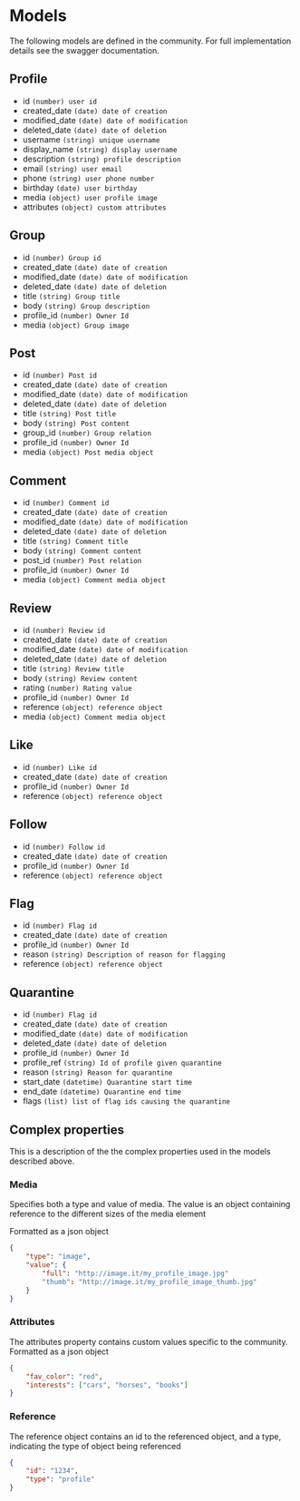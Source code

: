 # Models

The following models are defined in the community. For full implementation details see the swagger documentation.

## Profile
* id `(number) user id`
* created_date `(date) date of creation`
* modified_date `(date) date of modification`
* deleted_date `(date) date of deletion`
* username `(string) unique username`
* display_name `(string) display username`
* description `(string) profile description`
* email `(string) user email`
* phone `(string) user phone number`
* birthday `(date) user birthday`
* media `(object) user profile image`
* attributes `(object) custom attributes`

## Group
* id `(number) Group id`
* created_date `(date) date of creation`
* modified_date `(date) date of modification`
* deleted_date `(date) date of deletion`
* title `(string) Group title`
* body `(string) Group description`
* profile_id `(number) Owner Id`
* media `(object) Group image`

## Post
* id `(number) Post id`
* created_date `(date) date of creation`
* modified_date `(date) date of modification`
* deleted_date `(date) date of deletion`
* title `(string) Post title`
* body `(string) Post content`
* group_id `(number) Group relation`
* profile_id `(number) Owner Id`
* media `(object) Post media object`

## Comment
* id `(number) Comment id`
* created_date `(date) date of creation`
* modified_date `(date) date of modification`
* deleted_date `(date) date of deletion`
* title `(string) Comment title`
* body `(string) Comment content`
* post_id `(number) Post relation`
* profile_id `(number) Owner Id`
* media `(object) Comment media object`

## Review
* id `(number) Review id`
* created_date `(date) date of creation`
* modified_date `(date) date of modification`
* deleted_date `(date) date of deletion`
* title `(string) Review title`
* body `(string) Review content`
* rating `(number) Rating value`
* profile_id `(number) Owner Id`
* reference `(object) reference object`
* media `(object) Comment media object`

## Like
* id `(number) Like id`
* created_date `(date) date of creation`
* profile_id `(number) Owner Id`
* reference `(object) reference object`

## Follow
* id `(number) Follow id`
* created_date `(date) date of creation`
* profile_id `(number) Owner Id`
* reference `(object) reference object`

## Flag
* id `(number) Flag id`
* created_date `(date) date of creation`
* profile_id `(number) Owner Id`
* reason `(string) Description of reason for flagging`
* reference `(object) reference object`

## Quarantine
* id `(number) Flag id`
* created_date `(date) date of creation`
* modified_date `(date) date of modification`
* deleted_date `(date) date of deletion`
* profile_id `(number) Owner Id`
* profile_ref `(string) Id of profile given quarantine`
* reason `(string) Reason for quarantine`
* start_date `(datetime) Quarantine start time`
* end_date `(datetime) Quarantine end time`
* flags `(list) list of flag ids causing the quarantine`

## Complex properties

This is a description of the the complex properties used in the models described above. 

### Media
Specifies both a type and value of media. The value is an object containing reference to the different sizes of the media element 

Formatted as a json object
```json
{
    "type": "image",
    "value": {
        "full": "http://image.it/my_profile_image.jpg"
        "thumb": "http://image.it/my_profile_image_thumb.jpg"
    }
}
``` 


### Attributes
The attributes property contains custom values specific to the community. Formatted as a json object
```json
{
    "fav_color": "red",
    "interests": ["cars", "horses", "books"]
}
``` 

### Reference
The reference object contains an id to the referenced object, and a type, indicating the type of object being referenced
```json
{
    "id": "1234",
    "type": "profile"
}
``` 
